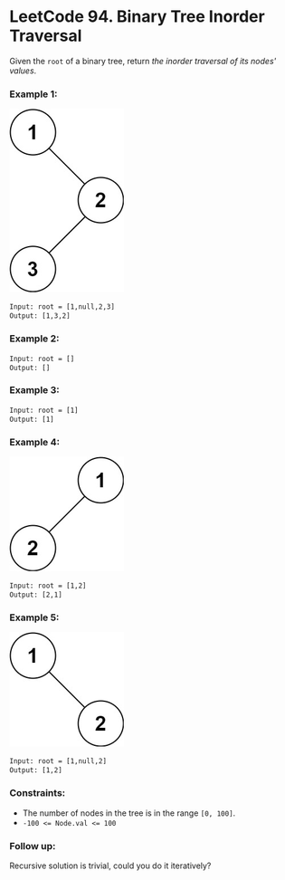 # LeetCode 94. Binary Tree Inorder Traversal
Given the `root` of a binary tree, return *the inorder traversal of its nodes' values*.

### Example 1:
![inorder1](images/inorder_1.jpg)
```
Input: root = [1,null,2,3]
Output: [1,3,2]
```

### Example 2:
```
Input: root = []
Output: []
```

### Example 3:
```
Input: root = [1]
Output: [1]
```

### Example 4:
![inorder5](images/inorder_5.jpg)
```
Input: root = [1,2]
Output: [2,1]
```

### Example 5:
![inorder4](images/inorder_4.jpg)
```
Input: root = [1,null,2]
Output: [1,2]
``` 

### Constraints:

* The number of nodes in the tree is in the range `[0, 100]`.
* `-100 <= Node.val <= 100`
 

### Follow up:

Recursive solution is trivial, could you do it iteratively?